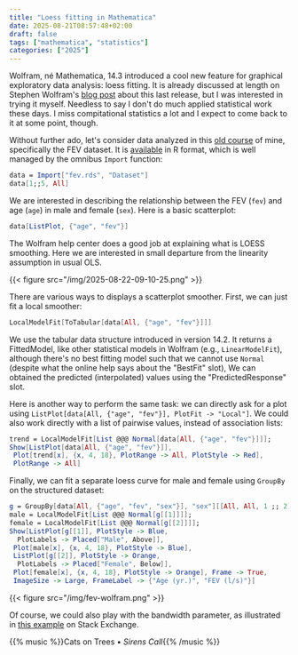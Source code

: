 ```yaml
---
title: "Loess fitting in Mathematica"
date: 2025-08-21T08:57:48+02:00
draft: false
tags: ["mathematica", "statistics"]
categories: ["2025"]
---
```


Wolfram, né Mathematica, 14.3 introduced a cool new feature for graphical exploratory data analysis: loess fitting. It is already discussed at length on Stephen Wolfram's [blog post](https://writings.stephenwolfram.com/2025/08/new-features-everywhere-launching-version-14-3-of-wolfram-language-mathematica/) about this last release, but I was interested in trying it myself. Needless to say I don't do much applied statistical work these days. I miss compitational statistics a lot and I expect to come back to it at some point, though.

Without further ado, let's consider data analyzed in this [old course](https://even4void.github.io/rstats-biostats/practical02.html) of mine, specifically the FEV dataset. It is [available](/pub/fev.rds) in R format, which is well managed by the omnibus `Import` function:

```mathematica
data = Import["fev.rds", "Dataset"]
data[1;;5, All]
```

We are interested in describing the relationship between the FEV (`fev`) and age (`age`) in male and female (`sex`). Here is a basic scatterplot:

```mathematica
data[ListPlot, {"age", "fev"}]
```

The Wolfram help center does a good job at explaining what is LOESS smoothing. Here we are interested in small departure from the linearity assumption in usual OLS.

{{< figure src="/img/2025-08-22-09-10-25.png" >}}

There are various ways to displays a scatterplot smoother. First, we can just fit a local smoother:

```mathematica
LocalModelFit[ToTabular[data[All, {"age", "fev"}]]]
```

We use the tabular data structure introduced in version 14.2. It returns a FittedModel, like other statistical models in Wolfram (e.g., `LinearModelFit`), although there's no best fitting model such that we cannot use `Normal` (despite what the online help says about the "BestFit" slot), We can obtained the predicted (interpolated) values using the "PredictedResponse" slot.

Here is another way to perform the same task: we can directly ask for a plot using `ListPlot[data[All, {"age", "fev"}], PlotFit -> "Local"]`. We could also work directly with a list of pairwise values, instead of association lists:

```mathematica
trend = LocalModelFit[List @@@ Normal[data[All, {"age", "fev"}]]];
Show[ListPlot[data[All, {"age", "fev"}]],
 Plot[trend[x], {x, 4, 18}, PlotRange -> All, PlotStyle -> Red],
 PlotRange -> All]
```

Finally, we can fit a separate loess curve for male and female using `GroupBy` on the structured dataset:

```mathematica
g = GroupBy[data[All, {"age", "fev", "sex"}], "sex"][[All, All, 1 ;; 2]];
male = LocalModelFit[List @@@ Normal[g[[1]]]];
female = LocalModelFit[List @@@ Normal[g[[2]]]];
Show[ListPlot[g[[1]], PlotStyle -> Blue,
  PlotLabels -> Placed["Male", Above]],
 Plot[male[x], {x, 4, 18}, PlotStyle -> Blue],
 ListPlot[g[[2]], PlotStyle -> Orange,
  PlotLabels -> Placed["Female", Below]],
 Plot[female[x], {x, 4, 18}, PlotStyle -> Orange], Frame -> True,
 ImageSize -> Large, FrameLabel -> {"Age (yr.)", "FEV (l/s)"}]
```

{{< figure src="/img/fev-wolfram.png" >}}

Of course, we could also play with the bandwidth parameter, as illustrated in [this example](https://mathematica.stackexchange.com/a/314903) on Stack Exchange.

{{% music %}}Cats on Trees • _Sirens Call_{{% /music %}}
